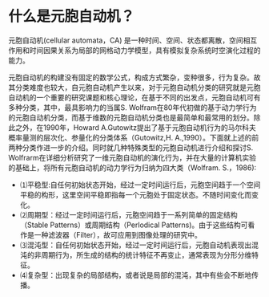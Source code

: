 # 什么是元胞自动机？

元胞自动机(cellular automata，CA) 是一种时间、空间、状态都离散，空间相互作用和时间因果关系为局部的网格动力学模型，具有模拟复杂系统时空演化过程的能力。

元胞自动机的构建没有固定的数学公式，构成方式繁杂，变种很多，行为复杂。故其分类难度也较大，自元胞自动机产生以来，对于元胞自动机分类的研究就是元胞自动机的一个重要的研究课题和核心理论，在基于不同的出发点，元胞自动机可有多种分类，其中，最具影响力的当属S. Wolfram在80年代初做的基于动力学行为的元胞自动机分类，而基于维数的元胞自动机分类也是最简单和最常用的划分。除此之外，在1990年，Howard A.Gutowitz提出了基于元胞自动机行为的马尔科夫概率量测的层次化、参量化的分类体系（Gutowitz,H. A.,1990）。下面就上述的前两种分类作进一步的介绍。同时就几种特殊类型的元胞自动机进行介绍和探讨S. Wolfrarm在详细分析研究了一维元胞自动机的演化行为，并在大量的计算机实验的基础上，将所有元胞自动机的动力学行为归纳为四大类（Wolfram. S.，1986):

- ⑴平稳型:自任何初始状态开始，经过一定时间运行后，元胞空间趋于一个空间平稳的构形，这里空间平稳即指每一个元胞处于固定状态。不随时间变化而变化。
- ⑵周期型：经过一定时间运行后，元胞空间趋于一系列简单的固定结构（Stable Patterns）或周期结构（Perlodical Patterns)。由于这些结构可看作是一种滤波器（Filter），故可应用到图像处理的研究中。
- ⑶混沌型：自任何初始状态开始，经过一定时间运行后，元胞自动机表现出混沌的非周期行为，所生成的结构的统计特征不再变止，通常表现为分形分维特征。
- ⑷复杂型：出现复杂的局部结构，或者说是局部的混沌，其中有些会不断地传播。
